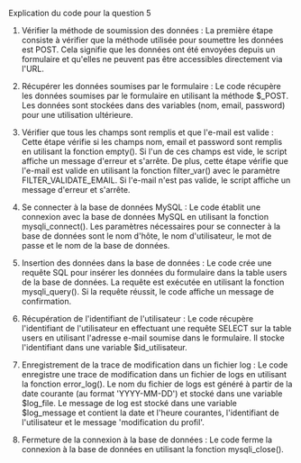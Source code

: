 Explication du code pour la question 5


1. Vérifier la méthode de soumission des données :
La première étape consiste à vérifier que la méthode utilisée pour soumettre les données est POST. Cela signifie que les données ont été envoyées depuis un formulaire et qu'elles ne peuvent pas être accessibles directement via l'URL.

2. Récupérer les données soumises par le formulaire :
Le code récupère les données soumises par le formulaire en utilisant la méthode $_POST. Les données sont stockées dans des variables (nom, email, password) pour une utilisation ultérieure.

3. Vérifier que tous les champs sont remplis et que l'e-mail est valide :
Cette étape vérifie si les champs nom, email et password sont remplis en utilisant la fonction empty(). Si l'un de ces champs est vide, le script affiche un message d'erreur et s'arrête.
De plus, cette étape vérifie que l'e-mail est valide en utilisant la fonction filter_var() avec le paramètre FILTER_VALIDATE_EMAIL. Si l'e-mail n'est pas valide, le script affiche un message d'erreur et s'arrête.

4. Se connecter à la base de données MySQL :
Le code établit une connexion avec la base de données MySQL en utilisant la fonction mysqli_connect(). Les paramètres nécessaires pour se connecter à la base de données sont le nom d'hôte, le nom d'utilisateur, le mot de passe et le nom de la base de données.

5. Insertion des données dans la base de données :
Le code crée une requête SQL pour insérer les données du formulaire dans la table users de la base de données.
La requête est exécutée en utilisant la fonction mysqli_query(). Si la requête réussit, le code affiche un message de confirmation.

6. Récupération de l'identifiant de l'utilisateur :
Le code récupère l'identifiant de l'utilisateur en effectuant une requête SELECT sur la table users en utilisant l'adresse e-mail soumise dans le formulaire. Il stocke l'identifiant dans une variable $id_utilisateur.

7. Enregistrement de la trace de modification dans un fichier log :
Le code enregistre une trace de modification dans un fichier de logs en utilisant la fonction error_log(). Le nom du fichier de logs est généré à partir de la date courante (au format 'YYYY-MM-DD') et stocké dans une variable $log_file. Le message de log est stocké dans une variable $log_message et contient la date et l'heure courantes, l'identifiant de l'utilisateur et le message 'modification du profil'.

8. Fermeture de la connexion à la base de données :
Le code ferme la connexion à la base de données en utilisant la fonction mysqli_close().

